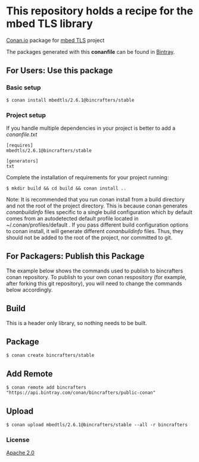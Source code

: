 # This repository holds a recipe for the mbed TLS library

[Conan.io](https://conan.io) package for [mbed TLS](https://tls.mbed.org/) project

The packages generated with this **conanfile** can be found in [Bintray](https://bintray.com/bincrafters/public-conan/mbedtls%3Abincrafters).

## For Users: Use this package

### Basic setup

    $ conan install mbedtls/2.6.1@bincrafters/stable

### Project setup

If you handle multiple dependencies in your project is better to add a *conanfile.txt*

    [requires]
    mbedtls/2.6.1@bincrafters/stable

    [generators]
    txt

Complete the installation of requirements for your project running:

    $ mkdir build && cd build && conan install ..
	
Note: It is recommended that you run conan install from a build directory and not the root of the project directory.  This is because conan generates *conanbuildinfo* files specific to a single build configuration which by default comes from an autodetected default profile located in ~/.conan/profiles/default .  If you pass different build configuration options to conan install, it will generate different *conanbuildinfo* files.  Thus, they should not be added to the root of the project, nor committed to git. 

## For Packagers: Publish this Package

The example below shows the commands used to publish to bincrafters conan repository. To publish to your own conan respository (for example, after forking this git repository), you will need to change the commands below accordingly. 

## Build  

This is a header only library, so nothing needs to be built.

## Package 

    $ conan create bincrafters/stable
	
## Add Remote

	$ conan remote add bincrafters "https://api.bintray.com/conan/bincrafters/public-conan"

## Upload

    $ conan upload mbedtls/2.6.1@bincrafters/stable --all -r bincrafters

### License
[Apache 2.0](https://github.com/ARMmbed/mbedtls/blob/development/apache-2.0.txt)
